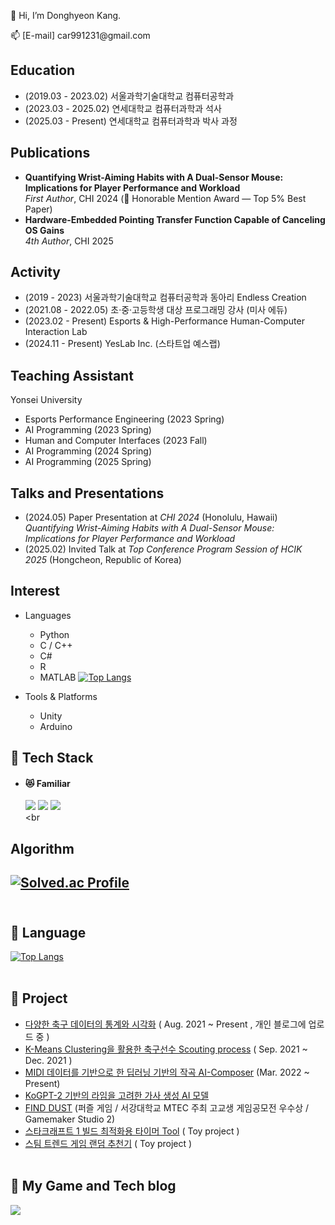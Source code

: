 👋 Hi, I’m Donghyeon Kang.

📫 [E-mail] car991231​@gmail.com

## Education
  - (2019.03 - 2023.02) 서울과학기술대학교 컴퓨터공학과
  - (2023.03 - 2025.02) 연세대학교 컴퓨터과학과 석사
  - (2025.03 - Present) 연세대학교 컴퓨터과학과 박사 과정

## Publications
- **Quantifying Wrist-Aiming Habits with A Dual-Sensor Mouse: Implications for Player Performance and Workload**  
  *First Author*, CHI 2024 (🥇 Honorable Mention Award — Top 5% Best Paper)
- **Hardware-Embedded Pointing Transfer Function Capable of Canceling OS Gains**  
  *4th Author*, CHI 2025


## Activity
  - (2019 - 2023) 서울과학기술대학교 컴퓨터공학과 동아리 Endless Creation
  - (2021.08 - 2022.05) 초·중·고등학생 대상 프로그래밍 강사 (미사 에듀)
  - (2023.02 - Present) Esports & High-Performance Human-Computer Interaction Lab
  - (2024.11 - Present) YesLab Inc. (스타트업 예스랩)

## Teaching Assistant
Yonsei University
  - Esports Performance Engineering (2023 Spring)  
  - AI Programming (2023 Spring)  
  - Human and Computer Interfaces (2023 Fall)  
  - AI Programming (2024 Spring)  
  - AI Programming (2025 Spring)

## Talks and Presentations
- (2024.05) Paper Presentation at *CHI 2024* (Honolulu, Hawaii)  
  *Quantifying Wrist-Aiming Habits with A Dual-Sensor Mouse: Implications for Player Performance and Workload*  
- (2025.02) Invited Talk at *Top Conference Program Session of HCIK 2025* (Hongcheon, Republic of Korea)

## Interest
- Languages
  - Python  
  - C / C++  
  - C#  
  - R  
  - MATLAB
[![Top Langs](https://github-readme-stats.vercel.app/api/top-langs/?username=gusehd&langs_count=5&layout=compact&theme=buefy)](https://github.com/gusehd/gusehd)

- Tools & Platforms
  - Unity  
  - Arduino

## :rabbit: Tech Stack

- #### :heart_eyes_cat: Familiar
  <img src="https://img.shields.io/badge/Python-3766AB?style=flat-square&logo=Python&logoColor=white"/></a>
  <img src="https://img.shields.io/badge/C++-brightgreen?style=flat-square&logo=C%2B%2B&logoColor=white"/></a>
  <img src="https://img.shields.io/badge/C-lightgrey?style=flat-square&logo=C&logoColor=white"/></a><br><br
  

## Algorithm
[![Solved.ac Profile](http://mazassumnida.wtf/api/v2/generate_badge?boj=car991231)](https://solved.ac/car991231/)<br><br>
- 

## :hamster: Language
[![Top Langs](https://github-readme-stats.vercel.app/api/top-langs/?username=gusehd&langs_count=5&layout=compact&theme=buefy)](https://github.com/gusehd/gusehd)<br><br>


## :penguin: Project
-  <a href ="https://github.com/Gusehd/Soccer-data-statistical-analysis">다양한 축구 데이터의 통계와 시각화</a> ( Aug. 2021 ~ Present , 개인 블로그에 업로드 중 )
-  <a href ="https://github.com/Gusehd/FootBall_K_Means_Clustering">K-Means Clustering을 활용한 축구선수 Scouting process</a> ( Sep. 2021 ~ Dec. 2021 )
-  <a href ="https://github.com/Capstonedesign0/AI-Composer">MIDI 데이터를 기반으로 한 딥러닝 기반의 작곡 AI-Composer</a> (Mar. 2022 ~ Present)
-  <a href ="https://github.com/Gusehd/Rhyme-lyricist-with-KoGPT2">KoGPT-2 기반의 라임을 고려한 가사 생성 AI 모델</a>
-  <a href ="https://github.com/Gusehd/FIND-DUST_-Game-">FIND DUST</a> (퍼즐 게임 / 서강대학교 MTEC 주최 고교생 게임공모전 우수상 / Gamemaker Studio 2)
-  <a href ="https://github.com/Gusehd/Starcraft_build_timer-Toy_Project">스타크래프트 1 빌드 최적화용 타이머 Tool</a> ( Toy project )
-  <a href ="https://github.com/Gusehd/Steam_Trending_Game_Recommendation-Toy_Project">스팀 트렌드 게임 랜덤 추천기</a> ( Toy project )
<br><br>

## :tiger: My Game and Tech blog
  <a href = "https://ddggblog.tistory.com/"><img src="https://img.shields.io/badge/DDGG Blog-BB9981?style=flat-square&logo=Storyblok&logoColor=white"/></a></a>
  
<!---
Gusehd/Gusehd is a ✨ special ✨ repository because its `README.md` (this file) appears on your GitHub profile.
You can click the Preview link to take a look at your changes.
--->







